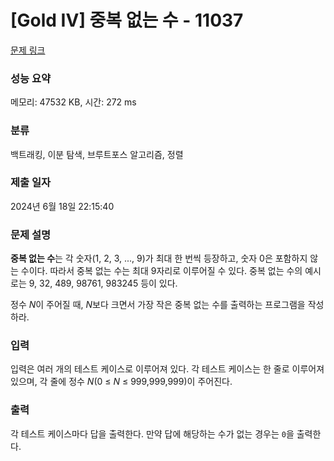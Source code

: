 # [Gold IV] 중복 없는 수 - 11037 

[문제 링크](https://www.acmicpc.net/problem/11037) 

### 성능 요약

메모리: 47532 KB, 시간: 272 ms

### 분류

백트래킹, 이분 탐색, 브루트포스 알고리즘, 정렬

### 제출 일자

2024년 6월 18일 22:15:40

### 문제 설명

<p><strong>중복 없는 수</strong>는 각 숫자(1, 2, 3, ..., 9)가 최대 한 번씩 등장하고, 숫자 0은 포함하지 않는 수이다. 따라서 중복 없는 수는 최대 9자리로 이루어질 수 있다. 중복 없는 수의 예시로는 9, 32, 489, 98761, 983245 등이 있다.</p>

<p>정수 <em>N</em>이 주어질 때, <em>N</em>보다 크면서 가장 작은 중복 없는 수를 출력하는 프로그램을 작성하라.</p>

### 입력 

 <p>입력은 여러 개의 테스트 케이스로 이루어져 있다. 각 테스트 케이스는 한 줄로 이루어져 있으며, 각 줄에 정수 <em>N</em>(0 ≤ <em>N</em> ≤ 999,999,999)이 주어진다.</p>

### 출력 

 <p>각 테스트 케이스마다 답을 출력한다. 만약 답에 해당하는 수가 없는 경우는 <code>0</code>을 출력한다.</p>

